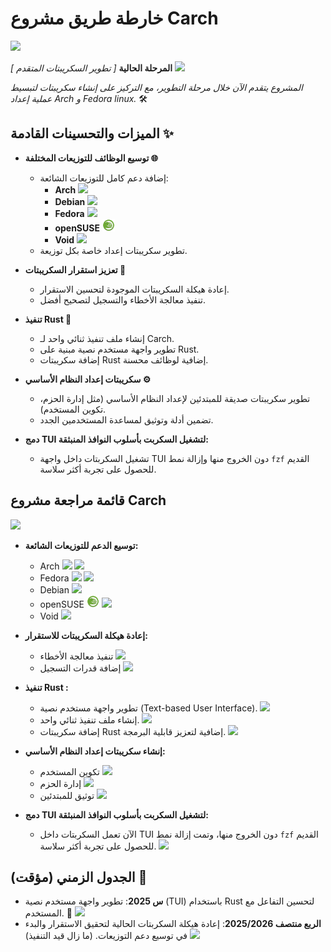 # خارطة طريق مشروع Carch 
<img src="https://img.icons8.com/?size=80&id=CBfO8TrnezXC&format=png" width="50" />

**المرحلة الحالية** *[ تطوير السكريبتات المتقدم ]* <img src="https://cdn-icons-png.flaticon.com/128/4315/4315445.png" width="20" /> 

*المشروع يتقدم الآن خلال مرحلة التطوير، مع التركيز على إنشاء سكريبتات لتبسيط عملية إعداد Arch و Fedora linux.* 🛠️

## الميزات والتحسينات القادمة ✨

- **توسيع الوظائف للتوزيعات المختلفة 🌐**
   - إضافة دعم كامل للتوزيعات الشائعة:
     - **Arch** <img src="https://img.icons8.com/?size=48&id=uIXgLv5iSlLJ&format=png" width="20" />
     - **Debian** <img src="https://img.icons8.com/?size=48&id=17838&format=png" width="20" /> 
     - **Fedora** <img src="https://img.icons8.com/?size=48&id=ZbBhBW0N2q3D&format=png" width="20" />
     - **openSUSE** <img src="https://raw.githubusercontent.com/harilvfs/assets/refs/heads/main/suse/opensuse.png" width="20" /> 
     - **Void** <img src="https://upload.wikimedia.org/wikipedia/commons/thumb/0/02/Void_Linux_logo.svg/256px-Void_Linux_logo.svg.png" width="20" /> 
   - تطوير سكريبتات إعداد خاصة بكل توزيعة.

- **تعزيز استقرار السكريبتات 🔧**
   - إعادة هيكلة السكريبتات الموجودة لتحسين الاستقرار.
   - تنفيذ معالجة الأخطاء والتسجيل لتصحيح أفضل.

- **تنفيذ Rust 🦀**
  - إنشاء ملف تنفيذ ثنائي واحد لـ Carch. 
  - تطوير واجهة مستخدم نصية مبنية على Rust. 
  - إضافة سكريبتات Rust إضافية لوظائف محسنة. 

- **سكريبتات إعداد النظام الأساسي ⚙️**
   - تطوير سكريبتات صديقة للمبتدئين لإعداد النظام الأساسي (مثل إدارة الحزم، تكوين المستخدم).
   - تضمين أدلة وتوثيق لمساعدة المستخدمين الجدد.

- **دمج TUI لتشغيل السكربت بأسلوب النوافذ المنبثقة:**  
  - تشغيل السكربتات داخل واجهة TUI دون الخروج منها وإزالة نمط `fzf` القديم للحصول على تجربة أكثر سلاسة.

## قائمة مراجعة مشروع Carch 
<img src="https://cdn-icons-png.flaticon.com/128/8090/8090840.png" width="30" />

- **توسيع الدعم للتوزيعات الشائعة:**

  - Arch <img src="https://img.icons8.com/?size=48&id=uIXgLv5iSlLJ&format=png" width="20" /> <img src="https://cdn-icons-png.flaticon.com/128/190/190411.png" width="20" /> 
  - Fedora <img src="https://img.icons8.com/?size=48&id=ZbBhBW0N2q3D&format=png" width="20" /> <img src="https://cdn-icons-png.flaticon.com/128/190/190411.png" width="20" />
  - Debian <img src="https://cdn-icons-png.flaticon.com/128/190/190406.png" width="20" /> 
  - openSUSE <img src="https://raw.githubusercontent.com/harilvfs/assets/refs/heads/main/suse/opensuse.png" width="20" /> <img src="https://cdn-icons-png.flaticon.com/128/190/190411.png" width="20" />  
  - Void <img src="https://cdn-icons-png.flaticon.com/128/190/190406.png" width="20" />

- **إعادة هيكلة السكريبتات للاستقرار:**

  - تنفيذ معالجة الأخطاء <img src="https://cdn-icons-png.flaticon.com/128/190/190411.png" width="20" /> 
  - إضافة قدرات التسجيل <img src="https://cdn-icons-png.flaticon.com/128/190/190411.png" width="20" />

- **تنفيذ Rust :**

  - تطوير واجهة مستخدم نصية (Text-based User Interface). <img src="https://cdn-icons-png.flaticon.com/128/190/190411.png" width="20" /> 
  - إنشاء ملف تنفيذ ثنائي واحد. <img src="https://cdn-icons-png.flaticon.com/128/190/190411.png" width="20" /> 
  - إضافة سكريبتات Rust إضافية لتعزيز قابلية البرمجة. <img src="https://cdn-icons-png.flaticon.com/128/190/190406.png" width="20" />

- **إنشاء سكريبتات إعداد النظام الأساسي:**
  
  - تكوين المستخدم <img src="https://cdn-icons-png.flaticon.com/128/190/190411.png" width="20" />
  - إدارة الحزم <img src="https://cdn-icons-png.flaticon.com/128/190/190411.png" width="20" />
  - توثيق للمبتدئين <img src="https://cdn-icons-png.flaticon.com/128/190/190411.png" width="20" />

- **دمج TUI لتشغيل السكربت بأسلوب النوافذ المنبثقة:**  
  - الآن تعمل السكربتات داخل TUI دون الخروج منها، وتمت إزالة نمط `fzf` القديم للحصول على تجربة أكثر سلاسة. <img src="https://cdn-icons-png.flaticon.com/128/190/190411.png" width="20" />

## الجدول الزمني (مؤقت) 📅

- **س 2025**: تطوير واجهة مستخدم نصية (TUI) باستخدام Rust لتحسين التفاعل مع المستخدم. 🦀 <img src="https://cdn-icons-png.flaticon.com/128/190/190411.png" width="20" />
- **الربع منتصف 2025/2026**: إعادة هيكلة السكربتات الحالية لتحقيق الاستقرار والبدء في توسيع دعم التوزيعات. (ما زال قيد التنفيذ) <img src="https://cdn-icons-png.flaticon.com/128/190/190411.png" width="20" />
    